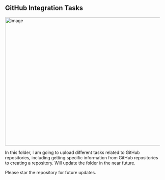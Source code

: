 ## GitHub Integration Tasks

<img width="1125" height="417" alt="image" src="https://github.com/user-attachments/assets/1cbe2250-fb4b-4023-8830-83d27e415574" />

In this folder, I am going to upload different tasks related to GitHub repositories, including getting specific information from GitHub repositories to creating a repository. Will update the folder in the near future.

Please star the repository for future updates.



